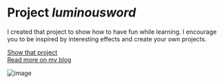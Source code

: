 <h1>Project <em>luminousword</em> </h1>
<p>I created that project to show how to have fun while learning. I encourage you to be inspired by interesting effects and create your own projects.</p>

<a href="https://joannakilian.github.io/luminousword/">Show that project</a>
<br>
<a href="https://foundbycode.dev/wild-west-by-css/">Read more on my blog</a>

![image](https://user-images.githubusercontent.com/86100410/148704056-fabe776f-10c8-4f62-8ecf-2f796bafbe37.png)
